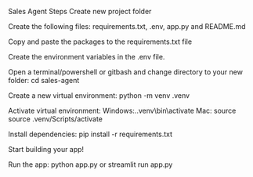 Sales Agent
Steps
Create new project folder

Create the following files: requirements.txt, .env, app.py and README.md

Copy and paste the packages to the requirements.txt file

Create the environment variables in the .env file.

Open a terminal/powershell or gitbash and change directory to your new folder: cd sales-agent

Create a new virtual environment: python -m venv .venv

Activate virtual environment: Windows:.\.venv\bin\activate Mac: source source .venv/Scripts/activate

Install dependencies: pip install -r requirements.txt

Start building your app!

Run the app: python app.py or streamlit run app.py